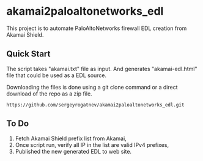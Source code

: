 # akamai2paloaltonetworks_edl

This project is to automate PaloAltoNetworks firewall EDL creation from Akamai Shield. 

## Quick Start

The script takes "akamai.txt" file as input.
And generates "akamai-edl.html" file that could be used as a EDL source.

Downloading the files is done using a git clone command or a direct download of the repo as a zip file.

```
https://github.com/sergeyrogatnev/akamai2paloaltonetworks_edl.git
```

## To Do

1. Fetch Akamai Shield prefix list from Akamai,
2. Once script run, verify all IP in the list are valid IPv4 prefixes,
3. Published the new generated EDL to web site. 
